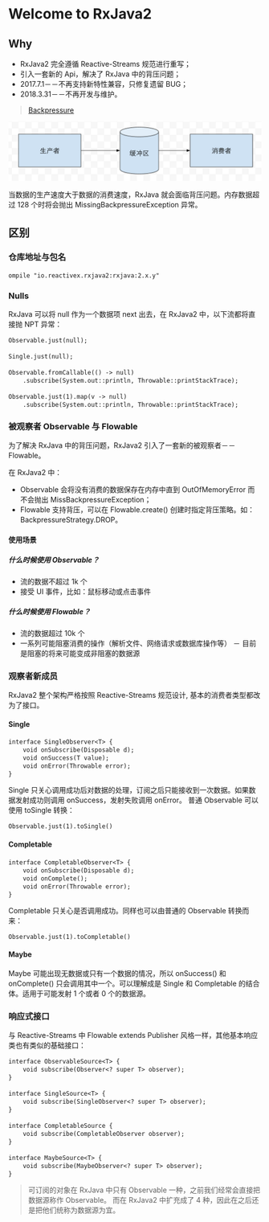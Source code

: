 # Welcome to RxJava2

## Why

- RxJava2 完全遵循 Reactive-Streams 规范进行重写；
- 引入一套新的 Api，解决了 RxJava 中的背压问题；
- 2017.7.1－－不再支持新特性兼容，只修复遗留 BUG；
- 2018.3.31－－不再开发与维护。

> [Backpressure](https://github.com/ReactiveX/RxJava/wiki/Backpressure)

![](../extra/QQ20170511-0@2x.png)

当数据的生产速度大于数据的消费速度，RxJava 就会面临背压问题。内存数据超过 128 个时将会抛出 MissingBackpressureException 异常。

## 区别
### 仓库地址与包名

```
ompile "io.reactivex.rxjava2:rxjava:2.x.y"
```

### Nulls

RxJava 可以将 null 作为一个数据项 next 出去，在 RxJava2 中，以下流都将直接抛 NPT 异常：

```
Observable.just(null);

Single.just(null);

Observable.fromCallable(() -> null)
    .subscribe(System.out::println, Throwable::printStackTrace);

Observable.just(1).map(v -> null)
    .subscribe(System.out::println, Throwable::printStackTrace);
```

### 被观察者 Observable 与 Flowable

为了解决 RxJava 中的背压问题，RxJava2 引入了一套新的被观察者－－ Flowable。

在 RxJava2 中：

- Observable 会将没有消费的数据保存在内存中直到 OutOfMemoryError 而不会抛出 MissBackpressureException；
- Flowable 支持背压，可以在 Flowable.create() 创建时指定背压策略。如：BackpressureStrategy.DROP。

#### 使用场景

##### 什么时候使用 Observable？
- 流的数据不超过 1k 个
- 接受 UI 事件，比如：鼠标移动或点击事件

##### 什么时候使用 Flowable？
- 流的数据超过 10k 个
- 一系列可能阻塞消费的操作（解析文件、网络请求或数据库操作等）
－ 目前是阻塞的将来可能变成非阻塞的数据源

### 观察者新成员

RxJava2 整个架构严格按照 Reactive-Streams 规范设计, 基本的消费者类型都改为了接口。

#### Single

```
interface SingleObserver<T> {
    void onSubscribe(Disposable d);
    void onSuccess(T value);
    void onError(Throwable error);
}
```

Single 只关心调用成功后对数据的处理，订阅之后只能接收到一次数据。如果数据发射成功则调用 onSuccess，发射失败调用 onError。
普通 Observable 可以使用 toSingle 转换：

```
Observable.just(1).toSingle()
```

#### Completable
```
interface CompletableObserver<T> {
    void onSubscribe(Disposable d);
    void onComplete();
    void onError(Throwable error);
}
```

Completable 只关心是否调用成功。同样也可以由普通的 Observable 转换而来：
```
Observable.just(1).toCompletable()
```

#### Maybe
Maybe 可能出现无数据或只有一个数据的情况，所以 onSuccess() 和 onComplete() 只会调用其中一个。可以理解成是 Single 和 Completable 的结合体。适用于可能发射 1 个或者 0 个的数据源。

### 响应式接口

与 Reactive-Streams 中 Flowable extends Publisher<T> 风格一样，其他基本响应类也有类似的基础接口：

```
interface ObservableSource<T> {
    void subscribe(Observer<? super T> observer);
}

interface SingleSource<T> {
    void subscribe(SingleObserver<? super T> observer);
}

interface CompletableSource {
    void subscribe(CompletableObserver observer);
}

interface MaybeSource<T> {
    void subscribe(MaybeObserver<? super T> observer);
}
```

> 可订阅的对象在 RxJava 中只有 Observable 一种，之前我们经常会直接把数据源称作 Observable。
> 而在 RxJava2 中扩充成了 4 种，因此在之后还是把他们统称为数据源为宜。

















